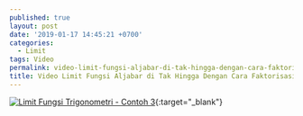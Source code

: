 ```yaml
---
published: true
layout: post
date: '2019-01-17 14:45:21 +0700'
categories:
  - Limit
tags: Video
permalink: video-limit-fungsi-aljabar-di-tak-hingga-dengan-cara-faktorisasi.html
title: Video Limit Fungsi Aljabar di Tak Hingga Dengan Cara Faktorisasi
---
```

[![Limit Fungsi Trigonometri - Contoh 3](https://img.youtube.com/vi/zfbAud6vNIY/0.jpg)](https://www.youtube.com/watch?v=zfbAud6vNIY){:target="_blank"}
